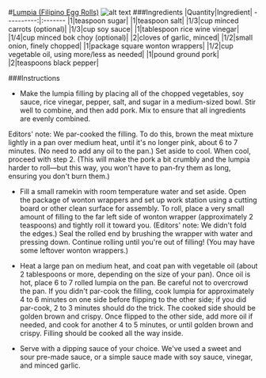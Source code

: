 #[Lumpia (Filipino Egg Rolls)](http://food52.com/recipes/40186-lumpia-filipino-egg-rolls)
![alt text](https://images.food52.com/xrRzbD9bT6FHAm2cGzduE55x44g=/753x502/3d373ff2-fb01-4eb5-a96b-660292c0330a--unspecified-6.jpeg)
###Ingredients
|Quantity|Ingredient|
----------:|:-------
|1|teaspoon sugar|
|1|teaspoon salt|
|1/3|cup minced carrots (optional)|
|1/3|cup soy sauce|
|1|tablespoon rice wine vinegar|
|1/4|cup minced bok choy (optional)|
|2|cloves of garlic, minced|
|1/2|small onion, finely chopped|
|1|package square wonton wrappers|
|1/2|cup vegetable oil, using more/less as needed|
|1|pound ground pork|
|2|teaspoons black pepper|

###Instructions

* Make the lumpia filling by placing all of the chopped vegetables, soy sauce, rice vinegar, pepper, salt, and sugar in a medium-sized bowl. Stir well to combine, and then add pork. Mix to ensure that all ingredients are evenly combined. 

Editors' note: We par-cooked the filling. To do this, brown the meat mixture lightly in a pan over medium heat, until it's no longer pink, about 6 to 7 minutes. (No need to add any oil to the pan.) Set aside to cool. When cool, proceed with step 2. (This will make the pork a bit crumbly and the lumpia harder to roll—but this way, you won't have to pan-fry them as long, ensuring you don't burn them.)

* Fill a small ramekin with room temperature water and set aside. Open the package of wonton wrappers and set up work station using a cutting board or other clean surface for assembly. To roll, place a very small amount of filling to the far left side of wonton wrapper (approximately 2 teaspoons) and tightly roll it toward you. (Editors' note: We didn't fold the edges.) Seal the rolled end by brushing the wrapper with water and pressing down. Continue rolling until you're out of filling! (You may have some leftover wonton wrappers.)

* Heat a large pan on medium heat, and coat pan with vegetable oil (about 2 tablespoons or more, depending on the size of your pan). Once oil is hot, place 6 to 7 rolled lumpia on the pan. Be careful not to overcrowd the pan. If you didn't par-cook the filling, cook lumpia for approximately 4 to 6 minutes on one side before flipping to the other side; if you did par-cook, 2 to 3 minutes should do the trick. The cooked side should be golden brown and crispy. Once flipped to the other side, add more oil if needed, and cook for another 4 to 5 minutes, or until golden brown and crispy. Filling should be cooked all the way inside.

* Serve with a dipping sauce of your choice. We've used a sweet and sour pre-made sauce, or a simple sauce made with soy sauce, vinegar, and minced garlic.